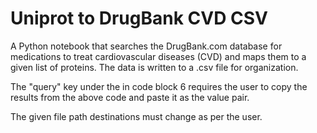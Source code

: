 # Uniprot to DrugBank CVD CSV

A Python notebook that searches the DrugBank.com database for medications to treat cardiovascular diseases (CVD) and maps them to a given list of proteins. The data is written to a .csv file for organization. 

The "query" key under the in code block 6 requires the user to copy the results from the above code and paste it as the value pair.

The given file path destinations must change as per the user.
